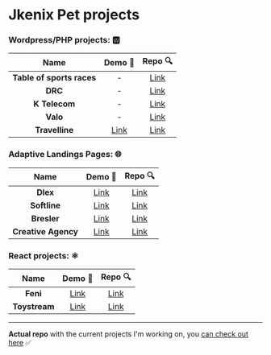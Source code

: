 # Jkenix Pet projects

### Wordpress/PHP projects:  🆆  

|Name|Demo 🔗|Repo 🔍|
|:------------------:|:------:|:------:|
|**Table of sports races**|-|[Link](https://github.com/jkenix/test-startmedia)|
|**DRC**|-|[Link](https://github.com/jkenix/test-inmedian-digital)|
|**K Telecom**|-|[Link](https://github.com/jkenix/test-k-telecom)|
|**Valo**|-|[Link](https://github.com/jkenix/test-valo)|
|**Travelline**|[Link](https://fastidious-dodol-e6b19f.netlify.app/)|[Link](https://github.com/jkenix/test-travelline)|

### Adaptive Landings Pages: 🌐  

|Name|Demo 🔗|Repo 🔍|
|:------------------:|:------:|:------:|
|**Dlex**|[Link](https://calm-halva-18d76f.netlify.app)|[Link](https://github.com/jkenix/test-lidera)|
|**Softline**|[Link](https://dainty-sherbet-ab0d4f.netlify.app/)|[Link](https://github.com/jkenix/test-peach)|
|**Bresler**|[Link](https://dashing-stardust-0858f3.netlify.app/)|[Link](https://github.com/jkenix/test-bresler)|
|**Creative Agency**|[Link](https://creative-agencyyyy.netlify.app/)|[Link](https://github.com/jkenix/jkenix-projects/tree/creative-agency)|

### React projects: ⚛️  

|Name|Demo 🔗|Repo 🔍|
|:------------------:|:------:|:------:|
|**Feni**|[Link](https://feni-studio.netlify.app/)|[Link](https://github.com/jkenix/jkenix-project/tree/feni-website)|
|**Toystream**|[Link](https://toystream-team.netlify.app/)|[Link](https://github.com/jkenix/jkenix.github.io/tree/toystream) |

---

**Actual repo** with the current projects I'm working on, you [can check out here](https://github.com/jkenix/jkenix-projects) ✅ 

